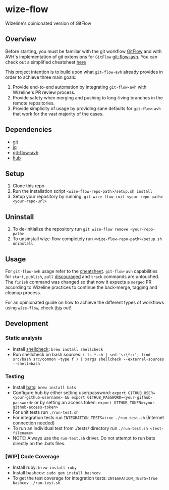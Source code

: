 # wize-flow
Wizeline's opinionated version of GitFlow

## Overview
Before starting, you must be familiar with the git workflow [GitFlow](https://nvie.com/posts/a-successful-git-branching-model/) and with AVH's implementation of git extensions for `GitFlow` [git-flow-avh](https://github.com/petervanderdoes/gitflow-avh). You can check out a simplified cheatsheet [here](https://danielkummer.github.io/git-flow-cheatsheet/)

This project intention is to build upon what `git-flow-avh` already provides in order to achieve three main goals:
1. Provide end-to-end automation by integrating `git-flow-avh` with Wizeline's PR review process. 
2. Provide safety when merging and pushing to long-living branches in the remote repositories.
3. Provide simplicity of usage by providing sane defaults for `git-flow-avh` that work for the vast majority of the cases.

## Dependencies
- [git](https://github.com/git/git)
- [jq](https://github.com/stedolan/jq)
- [git-flow-avh](https://github.com/petervanderdoes/gitflow-avh)
- [hub](https://github.com/github/hub)

## Setup
1. Clone this repo
2. Run the installation script `<wize-flow-repo-path>/setup.sh install`
3. Setup your repository by running: `git wize-flow init <your-repo-path> <your-repo-url>`

## Uninstall
1. To de-initialize the repository run `git wize-flow remove <your-repo-path>`
2. To unsinstall wize-flow completely run `<wize-flow-repo-path>/setup.sh uninstall` 

## Usage
For `git-flow-avh` usage refer to the [cheatsheet](https://danielkummer.github.io/git-flow-cheatsheet/). `git-flow-avh` capabilities for `start`, `publish`, `pull` [discouraged](https://github.com/petervanderdoes/gitflow-avh/issues/128) and `track` commands are untouched. The `finish` command was changed so that now it expects a `merged` PR according to Wizeline practices to continue the back-merge, tagging and cleanup process.

For an opinionated guide on how to achieve the different types of workflows using `wize-flow`, check [this](https://docs.google.com/document/d/1gsLuBmR-eGTYKfYwJ5ZxJLVWlO6cA7Jdr5REDV2Y_ZQ/edit?usp=sharing) out!

## Development
### Static analysis
- Install [shellcheck](https://github.com/koalaman/shellcheck): `brew install shellcheck`
- Run shellcheck on bash sources: `( ls *.sh | sed 's:\*::'; find src/bash src/common -type f ) | xargs shellcheck --external-sources --shell=bash`

### Testing
- Install [bats](https://github.com/bats-core/bats-core/): `brew install bats` 
- Configure hub by either setting user/password: `export GITHUB_USER=<your-github-username> && export GITHUB_PASSWORD=<your-github-password>` or by setting an access token: `export GITHUB_TOKEN=<your-github-access-token>`
- For unit tests run `./run-test.sh`
- For integration tests run `INTEGRATION_TESTS=true ./run-test.sh` (Internet connection needed)
- To run an individual test from ./tests/ directory run `./run-test.sh <test-filename>`
- NOTE: Always use the `run-test.sh` driver. Do not attempt to run bats directly on the .bats files.

### [WIP] Code Coverage
- Install ruby: `brew install ruby`
- Install bashcov: `sudo gem install bashcov`
- To get the test coverage for integration tests: `INTEGRATION_TESTS=true bashcov ./run-test.sh`
